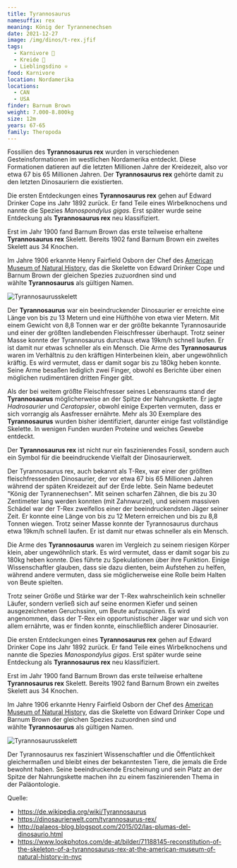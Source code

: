 ```yaml
---
title: Tyrannosaurus
namesuffix: rex
meaning: König der Tyrannenechsen
date: 2021-12-27
image: /img/dinos/t-rex.jfif
tags:
  - Karnivore 🥩
  - Kreide 🦴
  - Lieblingsdino ⭐
food: Karnivore
location: Nordamerika
locations:
  - CAN
  - USA
finder: Barnum Brown
weight: 7.000-8.800kg
size: 12m
years: 67-65
family: Theropoda
---
```

Fossilien des **Tyrannosaurus rex** wurden in verschiedenen Gesteinsformationen im westlichen Nordamerika entdeckt. Diese Formationen datieren auf die letzten Millionen Jahre der Kreidezeit, also vor etwa 67 bis 65 Millionen Jahren. Der **Tyrannosaurus rex** gehörte damit zu den letzten Dinosauriern die existierten.

Die ersten Entdeckungen eines **Tyrannosaurus rex** gehen auf Edward Drinker Cope ins Jahr 1892 zurück. Er fand Teile eines Wirbelknochens und nannte die Spezies *Manospondylus gigas*. Erst später wurde seine Entdeckung als **Tyrannosaurus rex** neu klassifiziert.

Erst im Jahr 1900 fand Barnum Brown das erste teilweise erhaltene **Tyrannosaurus rex** Skelett. Bereits 1902 fand Barnum Brown ein zweites Skelett aus 34 Knochen. 

Im Jahre 1906 erkannte Henry Fairfield Osborn der Chef des [American Museum of Natural History](https://www.amnh.org/), das die Skelette von Edward Drinker Cope und Barnum Brown der gleichen Spezies zuzuordnen sind und wählte **Tyrannosaurus** als gültigen Namen.

![Tyrannosaurusskelett](/img/dinos/71188145-reconstitution-of-the-skeleton-of-a-tyrannosaurus-rex-at-the-american-museum-of-natural-history-in-nyc.jpg)

Der **Tyrannosaurus** war ein beeindruckender Dinosaurier er erreichte eine Länge von bis zu 13 Metern und eine Hüfthöhe von etwa vier Metern. Mit einem Gewicht von 8,8 Tonnen war er der größte bekannte Tyrannosauride und einer der größten landlebenden Fleischfresser überhaupt. Trotz seiner Masse konnte der Tyrannosaurus durchaus etwa 19km/h schnell laufen. Er ist damit nur etwas schneller als ein Mensch. Die Arme des **Tyrannosaurus** waren im Verhältnis zu den kräftigen Hinterbeinen klein, aber ungewöhnlich kräftig. Es wird vermutet, dass er damit sogar bis zu 180kg heben konnte. Seine Arme besaßen lediglich zwei Finger, obwohl es Berichte über einen möglichen rudimentären dritten Finger gibt.

Als der bei weitem größte Fleischfresser seines Lebensraums stand der **Tyrannosaurus** möglicherweise an der Spitze der Nahrungskette. Er jagte *Hadrosaurier* und *Ceratopsier*, obwohl einige Experten vermuten, dass er sich vorrangig als Aasfresser ernährte. Mehr als 30 Exemplare des **Tyrannosaurus** wurden bisher identifiziert, darunter einige fast vollständige Skelette. In wenigen Funden wurden Proteine und weiches Gewebe entdeckt.

Der **Tyrannosaurus rex** ist nicht nur ein faszinierendes Fossil, sondern auch ein Symbol für die beeindruckende Vielfalt der Dinosaurierwelt.



Der Tyrannosaurus rex, auch bekannt als T-Rex, war einer der größten fleischfressenden Dinosaurier, der vor etwa 67 bis 65 Millionen Jahren während der späten Kreidezeit auf der Erde lebte. Sein Name bedeutet "König der Tyrannenechsen". Mit seinen scharfen Zähnen, die bis zu 30 Zentimeter lang werden konnten (mit Zahnwurzel), und seinem massiven Schädel war der T-Rex zweifellos einer der beeindruckendsten Jäger seiner Zeit. Er konnte eine Länge von bis zu 12 Metern erreichen und bis zu 8,8 Tonnen wiegen. Trotz seiner Masse konnte der Tyrannosaurus durchaus etwa 19km/h schnell laufen. Er ist damit nur etwas schneller als ein Mensch.

Die Arme des **Tyrannosaurus** waren im Vergleich zu seinem riesigen Körper klein, aber ungewöhnlich stark. Es wird vermutet, dass er damit sogar bis zu 180kg heben konnte. Dies führte zu Spekulationen über ihre Funktion. Einige Wissenschaftler glauben, dass sie dazu dienten, beim Aufstehen zu helfen, während andere vermuten, dass sie möglicherweise eine Rolle beim Halten von Beute spielten.

Trotz seiner Größe und Stärke war der T-Rex wahrscheinlich kein schneller Läufer, sondern verließ sich auf seine enormen Kiefer und seinen ausgezeichneten Geruchssinn, um Beute aufzuspüren. Es wird angenommen, dass der T-Rex ein opportunistischer Jäger war und sich von allem ernährte, was er finden konnte, einschließlich anderer Dinosaurier.

Die ersten Entdeckungen eines **Tyrannosaurus rex** gehen auf Edward Drinker Cope ins Jahr 1892 zurück. Er fand Teile eines Wirbelknochens und nannte die Spezies *Manospondylus gigas*. Erst später wurde seine Entdeckung als **Tyrannosaurus rex** neu klassifiziert.

Erst im Jahr 1900 fand Barnum Brown das erste teilweise erhaltene **Tyrannosaurus rex** Skelett. Bereits 1902 fand Barnum Brown ein zweites Skelett aus 34 Knochen. 

Im Jahre 1906 erkannte Henry Fairfield Osborn der Chef des [American Museum of Natural History](https://www.amnh.org/), das die Skelette von Edward Drinker Cope und Barnum Brown der gleichen Spezies zuzuordnen sind und wählte **Tyrannosaurus** als gültigen Namen.

![Tyrannosaurusskelett](/img/dinos/71188145-reconstitution-of-the-skeleton-of-a-tyrannosaurus-rex-at-the-american-museum-of-natural-history-in-nyc.jpg)

Der Tyrannosaurus rex fasziniert Wissenschaftler und die Öffentlichkeit gleichermaßen und bleibt eines der bekanntesten Tiere, die jemals die Erde bewohnt haben. Seine beeindruckende Erscheinung und sein Platz an der Spitze der Nahrungskette machen ihn zu einem faszinierenden Thema in der Paläontologie.

Quelle:

* [https://de.wikipedia.org/wiki/Tyrannosaurus ](https://de.wikipedia.org/wiki/Tyrannosaurus)
* <https://dinosaurierwelt.com/tyrannosaurus-rex/>
* [http://palaeos-blog.blogspot.com/2015/02/las-plumas-del-dinosaurio.html ](http://palaeos-blog.blogspot.com/2015/02/las-plumas-del-dinosaurio.html)
* <https://www.lookphotos.com/de-at/bilder/71188145-reconstitution-of-the-skeleton-of-a-tyrannosaurus-rex-at-the-american-museum-of-natural-history-in-nyc>
